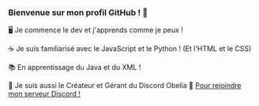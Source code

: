 ### Bienvenue sur mon profil GitHub ! 👋

🖥️ Je commence le dev et j'apprends comme je peux !

☕ Je suis familiarisé avec le JavaScript et le Python ! (Et l'HTML et le CSS)

📚 En apprentissage du Java et du XML !

📍 Je suis aussi le Créateur et Gérant du Discord Obelia
🔗 <a href="https://discord.gg/qEV4YZj" rel="nofollow">Pour rejoindre mon serveur Discord !</a>
